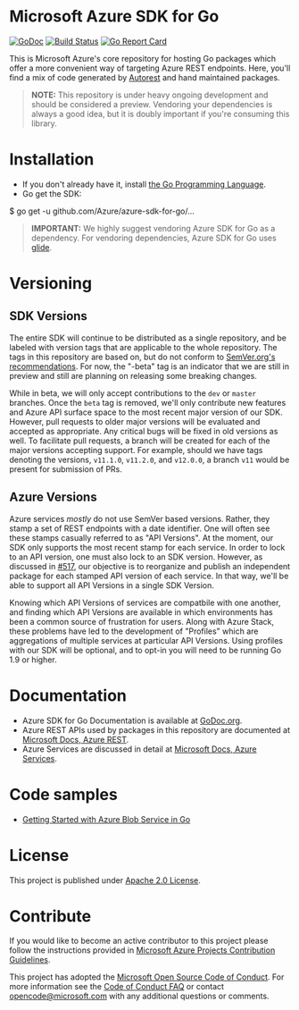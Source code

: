# Microsoft Azure SDK for Go
[![GoDoc](https://godoc.org/github.com/Azure/azure-sdk-for-go?status.svg)](https://godoc.org/github.com/Azure/azure-sdk-for-go) 
[![Build Status](https://travis-ci.org/Azure/azure-sdk-for-go.svg?branch=master)](https://travis-ci.org/Azure/azure-sdk-for-go) 
[![Go Report Card](https://goreportcard.com/badge/github.com/Azure/azure-sdk-for-go)](https://goreportcard.com/report/github.com/Azure/azure-sdk-for-go)

This is Microsoft Azure's core repository for hosting Go packages which offer a more convenient way of targeting Azure
REST endpoints. Here, you'll find a mix of code generated by [Autorest](https://github.com/Azure/autorest) and hand
maintained packages.

> **NOTE:** This repository is under heavy ongoing development and should be considered a preview. Vendoring your
dependencies is always a good idea, but it is doubly important if you're consuming this library.

# Installation
- If you don't already have it, install [the Go Programming Language](https://golang.org/dl/).
- Go get the SDK:


$ go get -u github.com/Azure/azure-sdk-for-go/...


> **IMPORTANT:** We highly suggest vendoring Azure SDK for Go as a dependency. For vendoring dependencies, Azure SDK
for Go uses [glide](https://github.com/Masterminds/glide).

# Versioning
## SDK Versions
The entire SDK will
continue to be distributed as a single repository, and be labeled with version tags  that are applicable to the whole
repository. The tags in this repository are based on, but do not conform to [SemVer.org's recommendations](http://semver.org/).
For now, the "-beta" tag is an indicator that we are still in preview and still are planning on releasing some breaking
changes.

While in beta, we will only accept contributions to the `dev` or `master` branches. Once the `beta` tag is removed, we'll
only contribute new features and Azure API surface space to the most recent major version of our SDK. However, pull requests
to older major versions will be evaluated and accepted as appropriate. Any critical bugs will be fixed in old versions as well.
To facilitate pull requests, a branch will be created for each of the major versions accepting support. For example,
should we have tags denoting the versions, `v11.1.0`, `v11.2.0`, and `v12.0.0`, a branch `v11` would be present for submission
of PRs.

## Azure Versions
Azure services _mostly_ do not use SemVer based versions. Rather, they stamp a set of REST endpoints with a date identifier. One will often
see these stamps casually referred to as "API Versions". At the moment, our SDK only supports the most recent stamp for each service. In
order to lock to an API version, one must also lock to an SDK version. However, as discussed in [#517](https://github.com/Azure/azure-sdk-for-go/issues/517),
our objective is to reorganize and publish an independent package for each stamped API version of each service. In that way, we'll be able to support all API Versions
in a single SDK Version.

Knowing which API Versions of services are compatbile with one another, and finding which API Versions are available in which environments
has been a common source of frustration for users. Along with Azure Stack, these problems have led to the development of "Profiles" which are
aggregations of multiple services at particular API Versions. Using profiles with our SDK will be optional, and to opt-in you will need to be
running Go 1.9 or higher.

# Documentation

- Azure SDK for Go Documentation is available at [GoDoc.org](http://godoc.org/github.com/Azure/azure-sdk-for-go/).
- Azure REST APIs used by packages in this repository are documented at [Microsoft Docs, Azure REST](https://docs.microsoft.com/en-us/rest/api/).
- Azure Services are discussed in detail at [Microsoft Docs, Azure Services](https://docs.microsoft.com/en-us/azure/#pivot=services).

# Code samples

- [Getting Started with Azure Blob Service in Go](https://github.com/Azure-Samples/storage-blob-go-getting-started)

# License

This project is published under [Apache 2.0 License](LICENSE).

# Contribute

If you would like to become an active contributor to this project please follow the instructions provided in [Microsoft
Azure Projects Contribution Guidelines](http://azure.github.io/guidelines/).

This project has adopted the [Microsoft Open Source Code of Conduct](https://opensource.microsoft.com/codeofconduct/).
For more information see the [Code of Conduct FAQ](https://opensource.microsoft.com/codeofconduct/faq/) or contact
[opencode@microsoft.com](mailto:opencode@microsoft.com) with any additional questions or comments.
